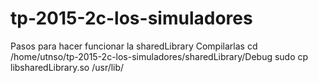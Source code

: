 # tp-2015-2c-los-simuladores
Pasos para hacer funcionar la sharedLibrary
Compilarlas
cd /home/utnso/tp-2015-2c-los-simuladores/sharedLibrary/Debug
sudo cp libsharedLibrary.so /usr/lib/